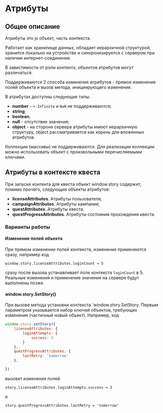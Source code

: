 
# Атрибуты

## Общее описание

Атрибуты это js объект, часть контекста.

Работает как хранилище данных, обладает иерархичной структурой, хранится локально на устройстве и синхронизируется с сервером при наличии интернет-соединения.

В завистимости от роли контента, объектов атрибутов могут различаться.

Поддерживаются 2 способа изменения атрибутов - прямое изменение полей объекта и вызов метода, инициирующего изменения.

В атрибутах доступны следующие типы:

* **number** - `+-Infinite` и `NaN` не поддерживаются;
* **string**;
* **boolean**;
* **null** - отсутствие значения;
* **object** -  на стороне сервера атрибуты имеют иерархичную структуру, object рассматривается как корень для вложенных атрибутов.

Коллекции (массивы) не поддерживаются. Для реализации коллекции можно использовать объект с произвольными перечисляемыми ключами.

## Атрибуты в контексте квеста

При запуске контента для квеста объект window.story содержит, помимо прочего, следующие объекты атрибутов:

* **licenseAttributes**. Атрибуты пользователя;
* **campaignAttributes**. Атрибуты кампании;
* **questAttributes**. Атрибуты квеста.
* **questProgressAttributes**. Атрибуты состояния прохождения квеста.

### Варианты работы

#### Изменение полей объекта

При прямом изменении полей контекста, изменения применяются сразу, например код

`window.story.licenseAttributes.loginCount = 5`

сразу после вызова устанавливает поле контекста `loginCount` в 5. Реальные изменения и применение значения на сервере будут выполнены позже.

#### window.story.SetStory()

При вызове метода установки контекста `window.story.SetStory.
Первым параметром указывается набор ключей объектов, требующих изменения (частичный новый объект). Например, код

```js
window.story.setStory({
    licenseAttributes: {
        loginAttempts: {
            success: 3
        }
    },
    questProgressAttributes: {
        lastRetry: 'tomorrow'
    },

})
```

вызовет изменения полей

`story.licenseAttributes.loginAttempts.success = 3`

 и

`story.questProgressAttributes.lastRetry = 'tomorrow'`